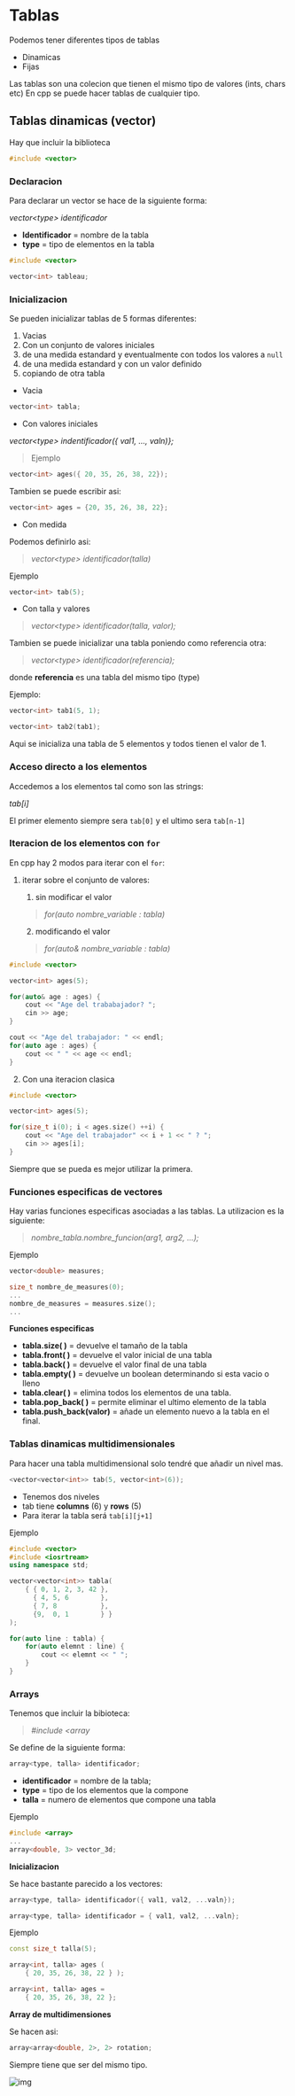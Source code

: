 # Tablas

Podemos tener diferentes tipos de tablas

- Dinamicas
- Fijas

Las tablas son una colecion que tienen el mismo tipo de valores (ints, chars etc)
En cpp se puede hacer tablas de cualquier tipo.

## Tablas dinamicas (vector)

Hay que incluir la biblioteca

```cpp
#include <vector>
```

### Declaracion

Para declarar un vector se hace de la siguiente forma:

    
*vector\<type>* *identificador*

- **Identificador** = nombre de la tabla
- **type** = tipo de elementos en la tabla

```cpp
#include <vector>

vector<int> tableau;
```

### Inicializacion

Se pueden inicializar tablas de 5 formas diferentes:

1. Vacias
2. Con un conjunto de valores iniciales
3. de una medida estandard y eventualmente con todos los valores a `null`
4. de una medida estandard y con un valor definido 
5. copiando de otra tabla

- Vacia
```cpp
vector<int> tabla;
```
- Con valores iniciales

*vector\<type> indentificador({ val1, ..., valn)};*

> Ejemplo
```cpp
vector<int> ages({ 20, 35, 26, 38, 22});
```
Tambien se puede escribir asi:
```cpp
vector<int> ages = {20, 35, 26, 38, 22};
```
- Con medida

Podemos definirlo asi:
> *vector\<type> identificador(talla)*

Ejemplo
```cpp
vector<int> tab(5);
```
- Con talla y valores

> *vector\<type> identificador(talla, valor);*

Tambien se puede inicializar una tabla poniendo como referencia otra:

> *vector\<type> identificador(referencia);*

donde **referencia** es una tabla del mismo tipo (type)

Ejemplo:
```cpp
vector<int> tab1(5, 1);

vector<int> tab2(tab1);
```
Aqui se inicializa una tabla de 5 elementos y todos tienen el valor de 1.

### Acceso directo a los elementos

Accedemos a los elementos tal como son las strings:

*tab[i]*

El primer elemento siempre sera `tab[0]` y el ultimo sera `tab[n-1]`

### Iteracion de los elementos con `for`

En cpp hay 2 modos para iterar con el `for`:

1. iterar sobre el conjunto de valores:

    1. sin modificar el valor
    > *for(auto  nombre_variable : tabla)* 
    2. modificando el valor
    > *for(auto&  nombre_variable : tabla)* 

```cpp
#include <vector>

vector<int> ages(5);

for(auto& age : ages) {
    cout << "Age del trababajador? ";
    cin >> age;
}

cout << "Age del trabajador: " << endl;
for(auto age : ages) {
    cout << " " << age << endl;
}
```

2. Con una iteracion clasica
```cpp
#include <vector>

vector<int> ages(5);

for(size_t i(0); i < ages.size() ++i) {
    cout << "Age del trabajador" << i + 1 << " ? ";
    cin >> ages[i];
}
```
Siempre que se pueda es mejor utilizar la primera. 

### Funciones especificas de vectores
Hay varias funciones especificas asociadas a las tablas.
La utilizacion es la siguiente:

> *nombre_tabla.nombre_funcion(arg1, arg2, ...);*

Ejemplo
```cpp
vector<double> measures;

size_t nombre_de_measures(0);
...
nombre_de_measures = measures.size();
...
```
**Funciones especificas**

- **tabla.size( )** = devuelve el tamaño de la tabla
- **tabla.front( )** = devuelve el valor inicial de una tabla
- **tabla.back( )** = devuelve el valor final de una tabla
- **tabla.empty( )** = devuelve un boolean determinando si esta vacio o lleno
- **tabla.clear( )** = elimina todos los elementos de una tabla.
- **tabla.pop_back( )** = permite eliminar el ultimo elemento de la tabla
- **tabla.push_back(valor)** = añade un elemento nuevo a la tabla en el final.

### Tablas dinamicas multidimensionales

Para hacer una tabla multidimensional solo tendré que añadir un nivel mas.
```cpp
<vector<vector<int>> tab(5, vector<int>(6));
```
- Tenemos dos niveles
- tab tiene **columns** (6) y **rows** (5)
- Para iterar la tabla será `tab[i][j+1]`

Ejemplo
```cpp
#include <vector>
#include <iosrtream>
using namespace std;

vector<vector<int>> tabla(
    { { 0, 1, 2, 3, 42 },
      { 4, 5, 6        },
      { 7, 8           },
      {9,  0, 1        } }
);

for(auto line : tabla) {
    for(auto elemnt : line) {
        cout << elemnt << " ";
    }
}
```

### Arrays
Tenemos que incluir la bibioteca:

> *#include <array*

Se define de la siguiente forma:
```cpp
array<type, talla> identificador;
```
- **identificador** = nombre de la tabla;
- **type** = tipo de los elementos que la compone
- **talla** = numero de elementos que compone una tabla

Ejemplo
```cpp
#include <array>
...
array<double, 3> vector_3d;
```
**Inicializacion**

Se hace bastante parecido a los vectores:

```cpp
array<type, talla> identificador({ val1, val2, ...valn});

array<type, talla> identificador = { val1, val2, ...valn};
```

Ejemplo
```cpp
const size_t talla(5);

array<int, talla> ages (
    { 20, 35, 26, 38, 22 } );

array<int, talla> ages = 
    { 20, 35, 26, 38, 22 };
```

**Array de multidimensiones**

Se hacen asi:
```cpp
array<array<double, 2>, 2> rotation;
```
Siempre tiene que ser del mismo tipo.


![img](https://github.com/Gogiu23/Cpp-course/blob/main/Images/RESUM.png)





